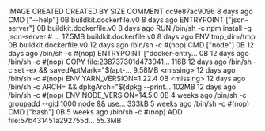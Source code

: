 IMAGE               CREATED             CREATED BY                                      SIZE                COMMENT
cc9e87ac9096        8 days ago          CMD ["--help"]                                  0B                  buildkit.dockerfile.v0
<missing>           8 days ago          ENTRYPOINT ["json-server"]                      0B                  buildkit.dockerfile.v0
<missing>           8 days ago          RUN /bin/sh -c npm install -g json-server # …   17.5MB              buildkit.dockerfile.v0
<missing>           8 days ago          ENV tmp_dir=/tmp                                0B                  buildkit.dockerfile.v0
<missing>           12 days ago         /bin/sh -c #(nop)  CMD ["node"]                 0B
<missing>           12 days ago         /bin/sh -c #(nop)  ENTRYPOINT ["docker-entry…   0B
<missing>           12 days ago         /bin/sh -c #(nop) COPY file:238737301d473041…   116B
<missing>           12 days ago         /bin/sh -c set -ex   && savedAptMark="$(apt-…   9.58MB
<missing>           12 days ago         /bin/sh -c #(nop)  ENV YARN_VERSION=1.22.4      0B
<missing>           12 days ago         /bin/sh -c ARCH= && dpkgArch="$(dpkg --print…   102MB
<missing>           12 days ago         /bin/sh -c #(nop)  ENV NODE_VERSION=14.5.0      0B
<missing>           4 weeks ago         /bin/sh -c groupadd --gid 1000 node   && use…   333kB
<missing>           5 weeks ago         /bin/sh -c #(nop)  CMD ["bash"]                 0B
<missing>           5 weeks ago         /bin/sh -c #(nop) ADD file:57b431451a292755d…   55.3MB
